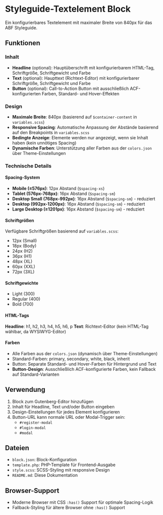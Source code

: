 # Styleguide-Textelement Block

Ein konfigurierbares Textelement mit maximaler Breite von 840px für das ABF Styleguide.

## Funktionen

### Inhalt
- **Headline** (optional): Hauptüberschrift mit konfigurierbarem HTML-Tag, Schriftgröße, Schriftgewicht und Farbe
- **Text** (optional): Haupttext (Richtext-Editor) mit konfigurierbarer Schriftgröße, Schriftgewicht und Farbe
- **Button** (optional): Call-to-Action Button mit ausschließlich ACF-konfigurierten Farben, Standard- und Hover-Effekten

### Design
- **Maximale Breite**: 840px (basierend auf `$container-content` in `variables.scss`)
- **Responsive Spacing**: Automatische Anpassung der Abstände basierend auf den Breakpoints in `variables.scss`
- **Bedingte Anzeige**: Elemente werden nur angezeigt, wenn sie Inhalt haben (kein unnötiges Spacing)
- **Dynamische Farben**: Unterstützung aller Farben aus der `colors.json` über Theme-Einstellungen

### Technische Details

#### Spacing-System
- **Mobile (≤576px)**: 12px Abstand (`$spacing-xs`)
- **Tablet (576px-768px)**: 16px Abstand (`$spacing-sm`)
- **Desktop Small (768px-992px)**: 16px Abstand (`$spacing-sm`) - reduziert
- **Desktop (992px-1200px)**: 16px Abstand (`$spacing-sm`) - reduziert
- **Large Desktop (≥1201px)**: 16px Abstand (`$spacing-sm`) - reduziert

#### Schriftgrößen
Verfügbare Schriftgrößen basierend auf `variables.scss`:
- 12px (Small)
- 18px (Body)
- 24px (H2)
- 36px (H1)
- 48px (XL)
- 60px (XXL)
- 72px (3XL)

#### Schriftgewichte
- Light (300)
- Regular (400)
- Bold (700)

#### HTML-Tags
**Headline**: h1, h2, h3, h4, h5, h6, p
**Text**: Richtext-Editor (kein HTML-Tag wählbar, da WYSIWYG-Editor)

#### Farben
- Alle Farben aus der `colors.json` (dynamisch über Theme-Einstellungen)
- Standard-Farben: primary, secondary, white, black, inherit
- Button: Separate Standard- und Hover-Farben für Hintergrund und Text
- **Button-Design**: Ausschließlich ACF-konfigurierte Farben, kein Fallback auf Standard-Varianten

## Verwendung

1. Block zum Gutenberg-Editor hinzufügen
2. Inhalt für Headline, Text und/oder Button eingeben
3. Design-Einstellungen für jedes Element konfigurieren
4. Button-URL kann normale URL oder Modal-Trigger sein:
   - `#register-modal`
   - `#login-modal`
   - `#modal`

## Dateien

- `block.json`: Block-Konfiguration
- `template.php`: PHP-Template für Frontend-Ausgabe
- `style.scss`: SCSS-Styling mit responsive Design
- `README.md`: Diese Dokumentation

## Browser-Support

- Moderne Browser mit CSS `:has()` Support für optimale Spacing-Logik
- Fallback-Styling für ältere Browser ohne `:has()` Support 
